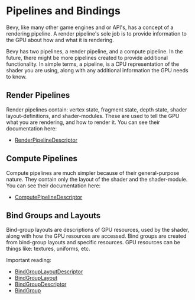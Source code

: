 # Pipelines and Bindings

Bevy, like many other game engines and or API's, has a concept of a rendering pipeline. A render pipeline's sole job is to provide information to the GPU about how and what it is rendering.

Bevy has two pipelines, a render pipeline, and a compute pipeline. In the future, there might be more pipelines created to provide additional functionality. In simple terms, a pipeline, is a CPU representation of the
shader you are using, along with any additional information the GPU needs to know. 

## Render Pipelines
Render pipelines contain: vertex state, fragment state, depth state, shader layout-definitions, and shader-modules. These are used to tell the GPU what you are rendering, and how to render it. You can see their documentation here:
- [RenderPipelineDescriptor](https://docs.rs/wgpu/0.9.0/wgpu/struct.RenderPipelineDescriptor.html)

## Compute Pipelines
Compute pipelines are much simpler because of their general-purpose nature. They contain only the layout of the shader and the shader-module. You can see their documentation here:
- [ComputePipelineDescriptor](https://docs.rs/wgpu/0.9.0/wgpu/struct.ComputePipelineDescriptor.html)

## Bind Groups and Layouts
Bind-group layouts are descriptions of GPU resources, used by the shader, along with how the GPU resources are accessed. Bind groups are created from bind-group layouts and specific resources. GPU resources can be things like: textures, uniforms, etc. 

Important reading:
- [BindGroupLayoutDescriptor](https://docs.rs/wgpu/0.9.0/wgpu/struct.BindGroupLayoutDescriptor.html)
- [BindGroupLayout](https://docs.rs/wgpu/0.9.0/wgpu/struct.BindGroupLayout.html)
- [BindGroupDescriptor](https://docs.rs/wgpu/0.9.0/wgpu/struct.BindGroupLayout.html)
- [BindGroup](https://docs.rs/wgpu/0.9.0/wgpu/struct.BindGroup.html)

